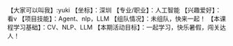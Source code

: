 【大家可以叫我】:yuki
【坐标】：深圳
【专业/职业】：人工智能
【兴趣爱好】： 看v
【项目技能】：Agent、nlp，LLM
【组队情况】：未组队，快来一起！
【本课程学习基础】：CV、NLP、LLM
【本期活动目标】：一起学习，快乐暑假，闯关达人！
